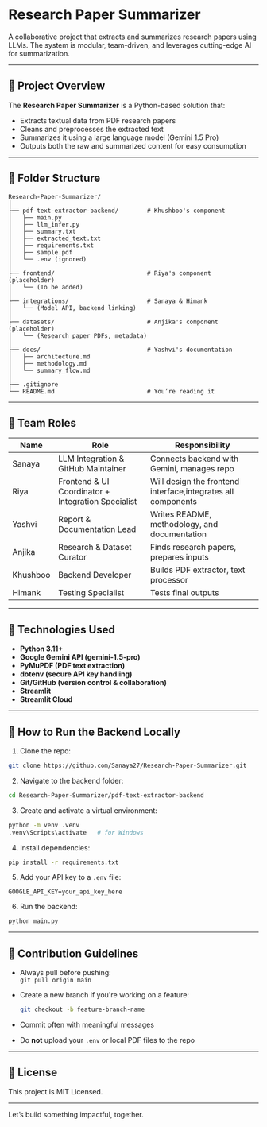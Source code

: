 # Research Paper Summarizer

A collaborative project that extracts and summarizes research papers using LLMs. The system is modular, team-driven, and leverages cutting-edge AI for summarization.

---

## 🔹 Project Overview

The **Research Paper Summarizer** is a Python-based solution that:
- Extracts textual data from PDF research papers
- Cleans and preprocesses the extracted text
- Summarizes it using a large language model (Gemini 1.5 Pro)
- Outputs both the raw and summarized content for easy consumption

---

## 🔹 Folder Structure

```
Research-Paper-Summarizer/
│
├── pdf-text-extractor-backend/        # Khushboo's component
│   ├── main.py
│   ├── llm_infer.py
│   ├── summary.txt
│   ├── extracted_text.txt
│   ├── requirements.txt
│   ├── sample.pdf
│   └── .env (ignored)
│
├── frontend/                          # Riya's component (placeholder)
│   └── (To be added)
│
├── integrations/                      # Sanaya & Himank
│   └── (Model API, backend linking)
│
├── datasets/                          # Anjika's component (placeholder)
│   └── (Research paper PDFs, metadata)
│
├── docs/                              # Yashvi's documentation
│   ├── architecture.md
│   ├── methodology.md
│   └── summary_flow.md
│
├── .gitignore
└── README.md                          # You’re reading it
```

---

## 🔹 Team Roles

| Name      | Role                              | Responsibility                                   |
|-----------|-----------------------------------|--------------------------------------------------|
| Sanaya    | LLM Integration & GitHub Maintainer | Connects backend with Gemini, manages repo       |
| Riya      | Frontend & UI Coordinator +  Integration Specialist       | Will design the frontend interface,integrates all components               |
| Yashvi    | Report & Documentation Lead       | Writes README, methodology, and documentation    |
| Anjika    | Research & Dataset Curator        | Finds research papers, prepares inputs           |
| Khushboo  | Backend Developer                 | Builds PDF extractor, text processor             |
| Himank    | Testing Specialist                | Tests final outputs                              |

---

## 🔹 Technologies Used

- **Python 3.11+**
- **Google Gemini API (gemini-1.5-pro)**
- **PyMuPDF (PDF text extraction)**
- **dotenv (secure API key handling)**
- **Git/GitHub (version control & collaboration)**
- **Streamlit**
- **Streamlit Cloud**

---

## 🔹 How to Run the Backend Locally

1. Clone the repo:
```bash
git clone https://github.com/Sanaya27/Research-Paper-Summarizer.git
```

2. Navigate to the backend folder:
```bash
cd Research-Paper-Summarizer/pdf-text-extractor-backend
```

3. Create and activate a virtual environment:
```bash
python -m venv .venv
.venv\Scripts\activate   # for Windows
```

4. Install dependencies:
```bash
pip install -r requirements.txt
```

5. Add your API key to a `.env` file:
```
GOOGLE_API_KEY=your_api_key_here
```

6. Run the backend:
```bash
python main.py
```

---

## 🔹 Contribution Guidelines

- Always pull before pushing:  
  `git pull origin main`

- Create a new branch if you're working on a feature:
  ```bash
  git checkout -b feature-branch-name
  ```

- Commit often with meaningful messages

- Do **not** upload your `.env` or local PDF files to the repo

---

## 🔹 License

This project is MIT Licensed.

---

Let’s build something impactful, together.

